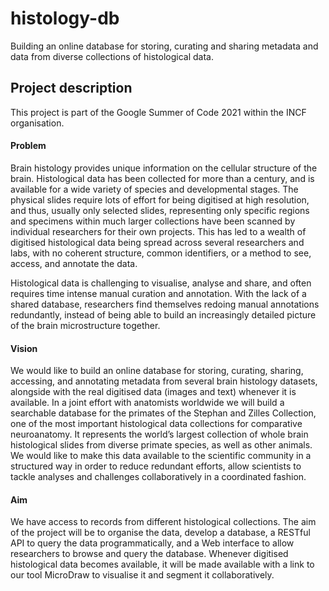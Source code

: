 # histology-db
Building an online database for storing, curating and sharing metadata and data from diverse collections of histological data.

## Project description
This project is part of the Google Summer of Code 2021 within the INCF organisation.  

#### Problem
Brain histology provides unique information on the cellular structure of the brain. Histological data has been collected for more than a century, and is available for a wide variety of species and developmental stages. The physical slides require lots of effort for being digitised at high resolution, and thus, usually only selected slides, representing only specific regions and specimens within much larger collections have been scanned by individual researchers for their own projects. This has led to a wealth of digitised histological data being spread across several researchers and labs, with no coherent structure, common identifiers, or a method to see, access, and annotate the data.

Histological data is challenging to visualise, analyse and share, and often requires time intense manual curation and annotation. With the lack of a shared database, researchers find themselves redoing manual annotations redundantly, instead of being able to build an increasingly detailed picture of the brain microstructure together.

#### Vision
We would like to build an online database for storing, curating, sharing, accessing, and annotating metadata from several brain histology datasets, alongside with the real digitised data (images and text) whenever it is available. In a joint effort with anatomists worldwide we will build a searchable database for the primates of the Stephan and Zilles Collection, one of the most important histological data collections for comparative neuroanatomy. It represents the world’s largest collection of whole brain histological slides from diverse primate species, as well as other animals. We would like to make this data available to the scientific community in a structured way in order to reduce redundant efforts, allow scientists to tackle analyses and challenges collaboratively in a coordinated fashion.

#### Aim
We have access to records from different histological collections. The aim of the project will be to organise the data, develop a database, a RESTful API to query the data programmatically, and a Web interface to allow researchers to browse and query the database. Whenever digitised histological data becomes available, it will be made available with a link to our tool MicroDraw to visualise it and segment it collaboratively.
